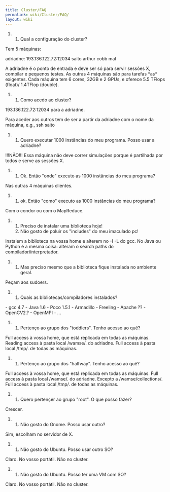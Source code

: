 ```yaml
---
title: Cluster/FAQ
permalink: wiki/Cluster/FAQ/
layout: wiki
---
```


1.  1.  Qual a configuração do cluster?

Tem 5 máquinas:

adriadne: 193.136.122.72:12034 saito arthur cobb mal

A adriadne é o ponto de entrada e deve ser só para servir sessões X,
compilar e pequenos testes. As outras 4 máquinas são para tarefas \*as\*
exigentes. Cada máquina tem 6 cores, 32GB e 2 GPUs, e oferece 5.5 TFlops
(float)/ 1.4TFlop (double).

1.  1.  Como acedo ao cluster?

193.136.122.72:12034 para a adriadne.

Para aceder aos outros tem de ser a partir da adriadne com o nome da
máquina, e.g., ssh saito

1.  1.  Quero executar 1000 instâncias do meu programa. Posso usar a
        adriadne?

!!!NÃO!!! Essa máquina não deve correr simulações porque é partilhada
por todos e serve as sessões X.

1.  1.  Ok. Então "onde" executo as 1000 instâncias do meu programa?

Nas outras 4 máquinas clientes.

1.  1.  ok. Então "como" executo as 1000 instâncias do meu programa?

Com o condor ou com o MapReduce.

1.  1.  Preciso de instalar uma biblioteca hoje!
    2.  Não gosto de poluir os "includes" do meu imaculado pc!

Instalem a biblioteca na vossa home e alterem no -I -L do gcc. No Java
ou Python é a mesma coisa: alteram o search paths do
compilador/interpretador.

1.  1.  Mas preciso mesmo que a biblioteca fique instalada no ambiente
        geral.

Peçam aos sudoers.

1.  1.  Quais as bibliotecas/compiladores instalados?

\- gcc 4.7 - Java 1.6 - Poco 1.5.1 - Armadillo - Freeling - Apache ?? -
OpenCV2.? - OpenMPI - ...

1.  1.  Pertenço ao grupo dos "toddlers". Tenho acesso ao quê?

Full access à vossa home, que está replicada em todas as máquinas.
Reading access à pasta local /wamse/. do adriadne. Full access à pasta
local /tmp/. de todas as máquinas.

1.  1.  Pertenço ao grupo dos "halfway". Tenho acesso ao quê?

Full access à vossa home, que está replicada em todas as máquinas. Full
access à pasta local /wamse/. do adriadne. Excepto a
/wamse/collections/. Full access à pasta local /tmp/. de todas as
máquinas.

1.  1.  Quero pertençer ao grupo "root". O que posso fazer?

Crescer.

1.  1.  Não gosto do Gnome. Posso usar outro?

Sim, escolham no servidor de X.

1.  1.  Não gosto do Ubuntu. Posso usar outro SO?

Claro. No vosso portátil. Não no cluster.

1.  1.  Não gosto do Ubuntu. Posso ter uma VM com SO?

Claro. No vosso portátil. Não no cluster.
